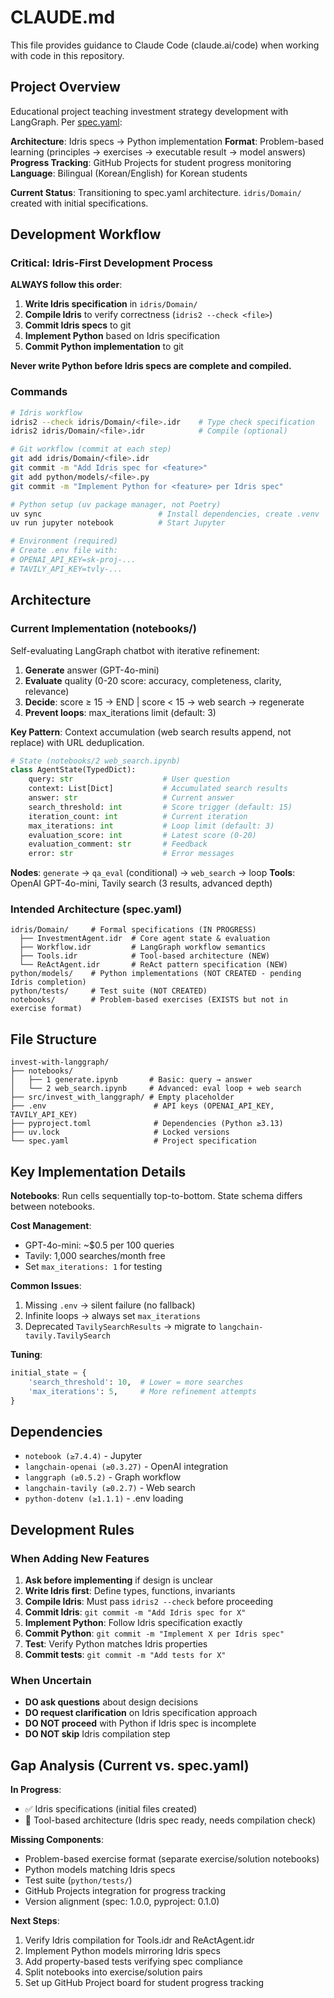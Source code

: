 # CLAUDE.md

This file provides guidance to Claude Code (claude.ai/code) when working with code in this repository.

## Project Overview

Educational project teaching investment strategy development with LangGraph. Per [spec.yaml](spec.yaml):

**Architecture**: Idris specs → Python implementation
**Format**: Problem-based learning (principles → exercises → executable result → model answers)
**Progress Tracking**: GitHub Projects for student progress monitoring
**Language**: Bilingual (Korean/English) for Korean students

**Current Status**: Transitioning to spec.yaml architecture. `idris/Domain/` created with initial specifications.

## Development Workflow

### Critical: Idris-First Development Process

**ALWAYS follow this order**:

1. **Write Idris specification** in `idris/Domain/`
2. **Compile Idris** to verify correctness (`idris2 --check <file>`)
3. **Commit Idris specs** to git
4. **Implement Python** based on Idris specification
5. **Commit Python implementation** to git

**Never write Python before Idris specs are complete and compiled.**

### Commands

```bash
# Idris workflow
idris2 --check idris/Domain/<file>.idr    # Type check specification
idris2 idris/Domain/<file>.idr            # Compile (optional)

# Git workflow (commit at each step)
git add idris/Domain/<file>.idr
git commit -m "Add Idris spec for <feature>"
git add python/models/<file>.py
git commit -m "Implement Python for <feature> per Idris spec"

# Python setup (uv package manager, not Poetry)
uv sync                          # Install dependencies, create .venv
uv run jupyter notebook          # Start Jupyter

# Environment (required)
# Create .env file with:
# OPENAI_API_KEY=sk-proj-...
# TAVILY_API_KEY=tvly-...
```

## Architecture

### Current Implementation (notebooks/)

Self-evaluating LangGraph chatbot with iterative refinement:

1. **Generate** answer (GPT-4o-mini)
2. **Evaluate** quality (0-20 score: accuracy, completeness, clarity, relevance)
3. **Decide**: score ≥ 15 → END | score < 15 → web search → regenerate
4. **Prevent loops**: max_iterations limit (default: 3)

**Key Pattern**: Context accumulation (web search results append, not replace) with URL deduplication.

```python
# State (notebooks/2 web_search.ipynb)
class AgentState(TypedDict):
    query: str                    # User question
    context: List[Dict]           # Accumulated search results
    answer: str                   # Current answer
    search_threshold: int         # Score trigger (default: 15)
    iteration_count: int          # Current iteration
    max_iterations: int           # Loop limit (default: 3)
    evaluation_score: int         # Latest score (0-20)
    evaluation_comment: str       # Feedback
    error: str                    # Error messages
```

**Nodes**: `generate` → `qa_eval` (conditional) → `web_search` → loop
**Tools**: OpenAI GPT-4o-mini, Tavily search (3 results, advanced depth)

### Intended Architecture (spec.yaml)

```
idris/Domain/     # Formal specifications (IN PROGRESS)
  ├── InvestmentAgent.idr  # Core agent state & evaluation
  ├── Workflow.idr         # LangGraph workflow semantics
  ├── Tools.idr            # Tool-based architecture (NEW)
  └── ReActAgent.idr       # ReAct pattern specification (NEW)
python/models/    # Python implementations (NOT CREATED - pending Idris completion)
python/tests/     # Test suite (NOT CREATED)
notebooks/        # Problem-based exercises (EXISTS but not in exercise format)
```

## File Structure

```
invest-with-langgraph/
├── notebooks/
│   ├── 1 generate.ipynb       # Basic: query → answer
│   └── 2 web_search.ipynb     # Advanced: eval loop + web search
├── src/invest_with_langgraph/ # Empty placeholder
├── .env                        # API keys (OPENAI_API_KEY, TAVILY_API_KEY)
├── pyproject.toml              # Dependencies (Python ≥3.13)
├── uv.lock                     # Locked versions
└── spec.yaml                   # Project specification
```

## Key Implementation Details

**Notebooks**: Run cells sequentially top-to-bottom. State schema differs between notebooks.

**Cost Management**:
- GPT-4o-mini: ~$0.5 per 100 queries
- Tavily: 1,000 searches/month free
- Set `max_iterations: 1` for testing

**Common Issues**:
1. Missing `.env` → silent failure (no fallback)
2. Infinite loops → always set `max_iterations`
3. Deprecated `TavilySearchResults` → migrate to `langchain-tavily.TavilySearch`

**Tuning**:
```python
initial_state = {
    'search_threshold': 10,  # Lower = more searches
    'max_iterations': 5,     # More refinement attempts
}
```

## Dependencies

- `notebook (≥7.4.4)` - Jupyter
- `langchain-openai (≥0.3.27)` - OpenAI integration
- `langgraph (≥0.5.2)` - Graph workflow
- `langchain-tavily (≥0.2.7)` - Web search
- `python-dotenv (≥1.1.1)` - .env loading

## Development Rules

### When Adding New Features

1. **Ask before implementing** if design is unclear
2. **Write Idris first**: Define types, functions, invariants
3. **Compile Idris**: Must pass `idris2 --check` before proceeding
4. **Commit Idris**: `git commit -m "Add Idris spec for X"`
5. **Implement Python**: Follow Idris specification exactly
6. **Commit Python**: `git commit -m "Implement X per Idris spec"`
7. **Test**: Verify Python matches Idris properties
8. **Commit tests**: `git commit -m "Add tests for X"`

### When Uncertain

- **DO ask questions** about design decisions
- **DO request clarification** on Idris specification approach
- **DO NOT proceed** with Python if Idris spec is incomplete
- **DO NOT skip** Idris compilation step

## Gap Analysis (Current vs. spec.yaml)

**In Progress**:
- ✅ Idris specifications (initial files created)
- 🔄 Tool-based architecture (Idris spec ready, needs compilation check)

**Missing Components**:
- Problem-based exercise format (separate exercise/solution notebooks)
- Python models matching Idris specs
- Test suite (`python/tests/`)
- GitHub Projects integration for progress tracking
- Version alignment (spec: 1.0.0, pyproject: 0.1.0)

**Next Steps**:
1. Verify Idris compilation for Tools.idr and ReActAgent.idr
2. Implement Python models mirroring Idris specs
3. Add property-based tests verifying spec compliance
4. Split notebooks into exercise/solution pairs
5. Set up GitHub Project board for student progress tracking

